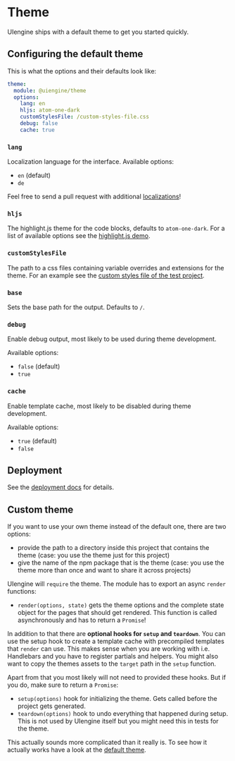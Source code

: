 # Theme

UIengine ships with a default theme to get you started quickly.

## Configuring the default theme

This is what the options and their defaults look like:

```yaml
theme:
  module: @uiengine/theme
  options:
    lang: en
    hljs: atom-one-dark
    customStylesFile: /custom-styles-file.css
    debug: false
    cache: true
```

### `lang`

Localization language for the interface. Available options:

- `en` (default)
- `de`

Feel free to send a pull request with additional [localizations](../packages/theme/src/locales)!

### `hljs`

The highlight.js theme for the code blocks, defaults to `atom-one-dark`.
For a list of available options see the [highlight.js demo](https://highlightjs.org/static/demo/).

### `customStylesFile`

The path to a css files containing variable overrides and extensions for the theme.
For an example see the [custom styles file of the test project](../test/project/src/assets/styles/uiengine-custom-styles.css).

### `base`

Sets the base path for the output.
Defaults to `/`.

### `debug`

Enable debug output, most likely to be used during theme development.

Available options:

- `false` (default)
- `true`

### `cache`

Enable template cache, most likely to be disabled during theme development.

Available options:

- `true` (default)
- `false`

## Deployment

See the [deployment docs](./deployment.md) for details.

## Custom theme

If you want to use your own theme instead of the default one, there are two options:

- provide the path to a directory inside this project that contains the theme
  (case: you use the theme just for this project)
- give the name of the npm package that is the theme
  (case: you use the theme more than once and want to share it across projects)

UIengine will `require` the theme.
The module has to export an async `render` functions:

- `render(options, state)` gets the theme options and the complete state object for the pages that should get rendered.
  This function is called asynchronously and has to return a `Promise`!

In addition to that there are **optional hooks for `setup` and `teardown`**.
You can use the setup hook to create a template cache with precompiled templates that `render` can use.
This makes sense when you are working with i.e. Handlebars and you have to register partials and helpers.
You might also want to copy the themes assets to the `target` path in the `setup` function.

Apart from that you most likely will not need to provided these hooks.
But if you do, make sure to return a `Promise`:

- `setup(options)` hook for initializing the theme.
  Gets called before the project gets generated.
- `teardown(options)` hook to undo everything that happened during setup.
  This is not used by UIengine itself but you might need this in tests for the theme.

This actually sounds more complicated than it really is.
To see how it actually works have a look at the [default theme](https://github.com/dennisreimann/uiengine/packages/theme).
